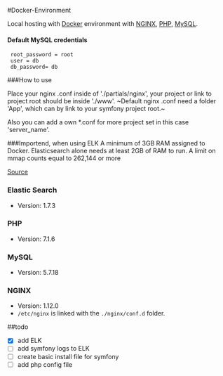 #Docker-Environment

Local hosting with [Docker](https://www.docker.com/) environment with [NGINX](https://hub.docker.com/_/nginx/), [PHP](https://hub.docker.com/r/nicoorfi/php/), [MySQL](https://hub.docker.com/_/mysql/).

#### Default MySQL credentials
````
 root_password = root 
 user = db
 db_password= db
 ````
 
###How to use

Place your nginx .conf inside of './partials/nginx', your project or link to project root should be inside './www'.
~Default nginx .conf need a folder 'App', which can by link to your symfony project root.~

Also you can add a own *.conf for more project set in this case 'server_name'.

###Importend, when using ELK
A minimum of 3GB RAM assigned to Docker.
Elasticsearch alone needs at least 2GB of RAM to run.
A limit on mmap counts equal to 262,144 or more

[Source](http://elk-docker.readthedocs.io/#prerequisites)
 
### Elastic Search 
* Version: 1.7.3 
 
### PHP
* Version: 7.1.6

### MySQL
* Version: 5.7.18

### NGINX
* Version: 1.12.0 
* `/etc/nginx` is linked with the `./nginx/conf.d` folder.

##todo
- [x] add ELK
- [ ] add symfony logs to ELK
- [ ] create basic install file for symfony
- [ ] add php config file
